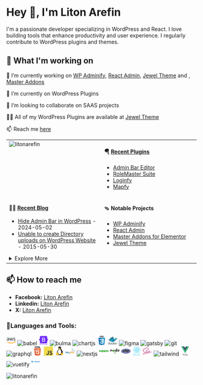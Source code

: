 # Hey 👋, I'm Liton Arefin

I'm a passionate developer specializing in WordPress and React. I love building tools that enhance productivity and user experience. I regularly contribute to WordPress plugins and themes.


## 🔭 What I'm working on
🔭 I’m currently working on <a href="https://wpadminify.com">WP Adminify</a>, <a href="https://reactadmin.com">React Admin</a>, <a href="https://jeweltheme.com">Jewel Theme</a> and , <a href="https://master-addons.com">Master Addons</a>

🌱 I’m currently on WordPress Plugins

👯 I’m looking to collaborate on SAAS projects

👨‍💻 All of my WordPress Plugins are available at <a href="https://jeweltheme.com">Jewel Theme</a>

📫 Reach me [here](https://jeweltheme.com/contact)




<table width="960px">
<tr>
<td valign="top" width="50%">
    <img src="https://github-readme-stats.vercel.app/api?username=litonarefin&show_icons=true&count_private=true" alt="litonarefin" />
</td>
<td valign="top" width="50%">

#### 🪂 <a href="https://profiles.wordpress.org/litonice13/#content-plugins" target="_blank">Recent Plugins</a>

<!-- recent_releases starts -->
* <a href='https://wordpress.org/plugins/admin-bar/' target='_blank'>Admin Bar Editor</a>
* <a href='https://wordpress.org/plugins/rolemaster-suite/' target='_blank'>RoleMaster Suite</a>
* <a href='https://wordpress.org/plugins/loginfy/' target='_blank'>Loginfy</a>
* <a href='https://wordpress.org/plugins/mapfy/' target='_blank'>Mapfy</a>
<!-- recent_releases ends -->

</td>
</tr>
<tr>
<td valign="top" width="50%">

#### 🤾‍♂️ <a href="https://jeweltheme.com/blog" target="_blank">Recent Blog</a>


<!-- blog starts -->

* <a href='https://jeweltheme.com/blog/how-to-hide-admin-bar-in-wordpress' target='_blank'>Hide Admin Bar in WordPress</a> - 2024-05-02
* <a href='https://jeweltheme.com/blog/unable-create-wordpress-directory-uploads' target='_blank'>Unable to create Directory uploads on WordPress Website</a> - 2015-05-30

<details>
    <summary>Explore More</summary>
    <li>
        <a href='https://jeweltheme.medium.com/best-wordpress-activity-log-plugins-6478f190287b='_blank'>
            5 Best WordPress Activity Log plugins
        </a>
    </li>
    <li>
        <a target="_blank" href="https://jeweltheme.medium.com/admin-columns-plugin-for-wordpress-c67c99849cec">
            5 Best Admin Columns Plugin for WordPress Dashboard
        </a>
    </li>
    <li>
        <a href='https://jeweltheme.com/blog/create-user-admin-account-on-wordpress-via-ftp-php' target='_blank'>
            Create User Admin Account on WordPress via FTP/PHP
        </a>
    </li>
    <li>
        <a target="_blank" href="https://jeweltheme.com/blog/incompatible-archive-error">
            Incompatible Archive Error in WordPress During Uploads
        </a>
    </li>
    <li>
        <a target="_blank" href="https://jeweltheme.com/blog/best-elements-for-blogger">
            ⚡ Best Elements For Bloggers & Marketer
        </a>
    </li>
</details>
<!-- blog ends -->

</td>
<td valign="top" width="50%">

#### 🩴 Notable Projects

<!-- weekly starts -->

* <a href='https://wpadminify.com' target='_blank'>WP Adminify</a>
* <a href='https://reactadmin.com' target='_blank'>React Admin</a>
* <a href='https://master-addons.com' target='_blank'>Master Addons for Elementor</a>
* <a href='https://jeweltheme.com' target='_blank'>Jewel Theme</a>
<!-- weekly ends -->

</td>
</tr>
</table>




## 📫 How to reach me
- **Facebook:** [Liton Arefin](https://www.facebook.com/litonice09)
- **Linkedin:** [Liton Arefin](https://www.facebook.com/litonarefin)
- **X:** [Liton Arefin](https://www.facebook.com/Litonice11)



<!-- <p><a target="_blank" href="https://jeweltheme.com">Read More</a></p> -->
<h3 align="left">🚀Languages and Tools:</h3>
<p align="left">
<img src="https://raw.githubusercontent.com/devicons/devicon/master/icons/amazonwebservices/amazonwebservices-original-wordmark.svg" alt="aws" width="25" height="25"/>
<img src="https://www.vectorlogo.zone/logos/babeljs/babeljs-icon.svg" alt="babel" width="25" height="25"/>
<img src="https://raw.githubusercontent.com/devicons/devicon/master/icons/bootstrap/bootstrap-plain-wordmark.svg" alt="bootstrap" width="25" height="25"/>
<img src="https://raw.githubusercontent.com/gilbarbara/logos/804dc257b59e144eaca5bc6ffd16949752c6f789/logos/bulma.svg" alt="bulma" width="25" height="25"/>
<img src="https://www.chartjs.org/media/logo-title.svg" alt="chartjs" width="25" height="25"/>
<img src="https://raw.githubusercontent.com/devicons/devicon/master/icons/css3/css3-original-wordmark.svg" alt="css3" width="25" height="25"/>
<img src="https://raw.githubusercontent.com/devicons/devicon/master/icons/docker/docker-original-wordmark.svg" alt="docker" width="25" height="25"/>
<img src="https://www.vectorlogo.zone/logos/figma/figma-icon.svg" alt="figma" width="25" height="25"/>
<img src="https://www.vectorlogo.zone/logos/gatsbyjs/gatsbyjs-icon.svg" alt="gatsby" width="25" height="25"/>
<img src="https://www.vectorlogo.zone/logos/git-scm/git-scm-icon.svg" alt="git" width="25" height="25"/>
<img src="https://www.vectorlogo.zone/logos/graphql/graphql-icon.svg" alt="graphql" width="25" height="25"/>
<img src="https://raw.githubusercontent.com/devicons/devicon/master/icons/html5/html5-original-wordmark.svg" alt="html5" width="25" height="25"/>
<img src="https://raw.githubusercontent.com/devicons/devicon/master/icons/javascript/javascript-original.svg" alt="javascript" width="25" height="25"/>
<img src="https://raw.githubusercontent.com/devicons/devicon/master/icons/linux/linux-original.svg" alt="linux" width="25" height="25"/>
<img src="https://raw.githubusercontent.com/devicons/devicon/master/icons/mysql/mysql-original-wordmark.svg" alt="mysql" width="25" height="25"/>
<img src="https://cdn.worldvectorlogo.com/logos/nextjs-2.svg" alt="nextjs" width="25" height="25"/>
<img src="https://raw.githubusercontent.com/devicons/devicon/master/icons/nginx/nginx-original.svg" alt="nginx" width="25" height="25"/>
<img src="https://raw.githubusercontent.com/devicons/devicon/master/icons/nodejs/nodejs-original-wordmark.svg" alt="nodejs" width="25" height="25"/>
<img src="https://raw.githubusercontent.com/devicons/devicon/master/icons/php/php-original.svg" alt="php" width="25" height="25"/>
<img src="https://raw.githubusercontent.com/devicons/devicon/master/icons/react/react-original-wordmark.svg" alt="react" width="25" height="25"/>
<img src="https://raw.githubusercontent.com/devicons/devicon/master/icons/sass/sass-original.svg" alt="sass" width="25" height="25"/>
<img src="https://www.vectorlogo.zone/logos/tailwindcss/tailwindcss-icon.svg" alt="tailwind" width="25" height="25"/>
<img src="https://raw.githubusercontent.com/devicons/devicon/master/icons/vuejs/vuejs-original-wordmark.svg" alt="vuejs" width="25" height="25"/>
<img src="https://bestofjs.org/logos/vuetify.svg" alt="vuetify" width="25" height="25"/>
<img src="https://raw.githubusercontent.com/devicons/devicon/d00d0969292a6569d45b06d3f350f463a0107b0d/icons/webpack/webpack-original-wordmark.svg" alt="webpack" width="25" height="25"/>
</p>



<p align="left"> <img src="https://komarev.com/ghpvc/?username=litonarefin&label=Profile%20views&color=0e75b6&style=flat" alt="litonarefin" /> </p>
